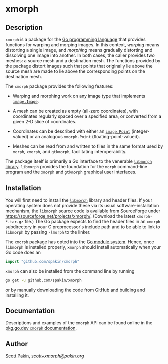 xmorph
======

Description
-----------

`xmorph` is a package for the [Go programming language](https://golang.org/) that provides functions for warping and morping images.  In this context, *warping* means distorting a single image, and *morphing* means gradually distorting and dissolving one image into another.  In both cases, the caller provides two meshes: a source mesh and a destination mesh.  The functions provided by the package distort images such that points that originally lie above the source mesh are made to lie above the corresponding points on the destination mesh.

The `xmorph` package provides the following features:

* Warping and morphing work on any image type that implements [`image.Image`](https://golang.org/pkg/image/#Image).

* A mesh can be created as empty (all-zero coordinates), with coordinates regularly spaced over a specified area, or converted from a given 2-D slice of coordinates.

* Coordinates can be described with either an [`image.Point`](https://golang.org/pkg/image/#Point) (integer-valued) or an analogous `xmorph.Point` (floating-point-valued).

* Meshes can be read from and written to files in the same format used by `morph`, `xmorph`, and `gtkmorph`, facilitating interoperability.

The package itself is primarily a Go interface to the venerable [`libmorph` library](http://xmorph.sourceforge.net/).  `libmorph` provides the foundation for the `morph` command-line program and the `xmorph` and `gtkmorph` graphical user interfaces.

Installation
------------

You will first need to install the [`libmorph`](http://xmorph.sourceforge.net/) library and header files.  If your operating system does not provide these via its usual software-installation mechanism, the `libmorph` source code is available from SourceForge under https://sourceforge.net/projects/xmorph/.  (Download the latest `xmorph-*.tar.gz` file.)  The Go package expects to find the header files in an `xmorph` subdirectory in your C preprocessor's include path and to be able to link to `libmorph` by passing `-lmorph` to the linker.

The `xmorph` package has opted into the [Go module system](https://golang.org/ref/mod).  Hence, once `libmorph` is installed properly, `xmorph` should install automatically when your Go code does an
```Go
import "github.com/spakin/xmorph"
```

`xmorph` can also be installed from the command line by running
```bash
go get -u github.com/spakin/xmorph
```
or by manually downloading the code from GitHub and building and installing it.

Documentation
-------------

Descriptions and examples of the `xmorph` API can be found online in the [pkg.go.dev `xmorph` documentation](https://pkg.go.dev/github.com/spakin/xmorph).

Author
------

[Scott Pakin](http://www.pakin.org/~scott/), *scott+xmorph@pakin.org*
